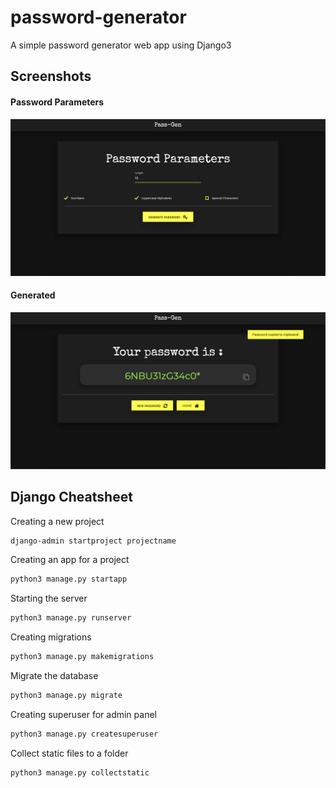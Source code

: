 # password-generator

A simple password generator web app using Django3

## Screenshots

#### Password Parameters

![password_params](https://github.com/sin-of-sloth/pass-gen/blob/main/docs/password_params.png?raw=true)

#### Generated

![password](https://github.com/sin-of-sloth/pass-gen/blob/main/docs/password.png?raw=true)

## Django Cheatsheet

Creating a new project

```bash
django-admin startproject projectname
```

Creating an app for a project

```bash
python3 manage.py startapp
```

Starting the server

```bash
python3 manage.py runserver
```

Creating migrations

```bash
python3 manage.py makemigrations
```

Migrate the database

```bash
python3 manage.py migrate
```

Creating superuser for admin panel

```bash
python3 manage.py createsuperuser
```

Collect static files to a folder

```bash
python3 manage.py collectstatic
```
